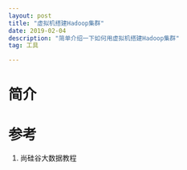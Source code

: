 ```yaml
---
layout: post
title: "虚拟机搭建Hadoop集群"
date: 2019-02-04
description: "简单介绍一下如何用虚拟机搭建Hadoop集群"
tag: 工具

---
```


# 简介

# 参考
1. 尚硅谷大数据教程